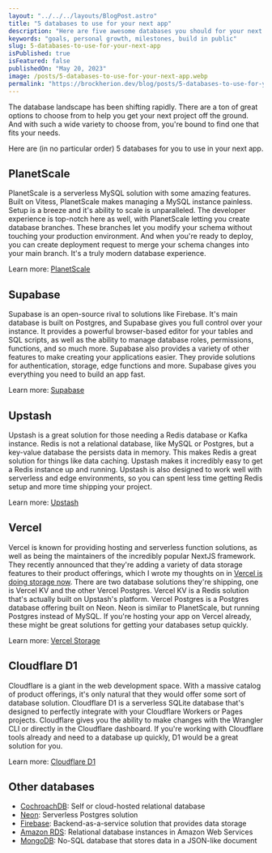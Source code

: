 ```yaml
---
layout: "../../../layouts/BlogPost.astro"
title: "5 databases to use for your next app"
description: "Here are five awesome databases you should for your next application"
keywords: "goals, personal growth, milestones, build in public"
slug: 5-databases-to-use-for-your-next-app
isPublished: true
isFeatured: false
publishedOn: "May 20, 2023"
image: /posts/5-databases-to-use-for-your-next-app.webp
permalink: "https://brockherion.dev/blog/posts/5-databases-to-use-for-your-next-app"
---
```


The database landscape has been shifting rapidly. There are a ton of great options to choose from to help you get your next project off the ground. And with such a wide variety to choose from, you're bound to find one that fits your needs.

Here are (in no particular order) 5 databases for you to use in your next app.

## PlanetScale

PlanetScale is a serverless MySQL solution with some amazing features. Built on Vitess, PlanetScale makes managing a MySQL instance painless. Setup is a breeze and it's ability to scale is unparalleled. The developer experience is top-notch here as well, with PlanetScale letting you create database branches. These branches let you modify your schema without touching your production environment. And when you're ready to deploy, you can create deployment request to merge your schema changes into your main branch. It's a truly modern database experience.

Learn more: [PlanetScale](https://planetscale.com/)

## Supabase

Supabase is an open-source rival to solutions like Firebase. It's main database is built on Postgres, and Supabase gives you full control over your instance. It provides a powerful browser-based editor for your tables and SQL scripts, as well as the ability to manage database roles, permissions, functions, and so much more. Supabase also provides a variety of other features to make creating your applications easier. They provide solutions for authentication, storage, edge functions and more. Supabase gives you everything you need to build an app fast.

Learn more: [Supabase](https://supabase.com/)

## Upstash

Upstash is a great solution for those needing a Redis database or Kafka instance. Redis is not a relational database, like MySQL or Postgres, but a key-value database the persists data in memory. This makes Redis a great solution for things like data caching. Upstash makes it incredibly easy to get a Redis instance up and running. Upstash is also designed to work well with serverless and edge environments, so you can spent less time getting Redis setup and more time shipping your project.

Learn more: [Upstash](https://upstash.com/)

## Vercel

Vercel is known for providing hosting and serverless function solutions, as well as being the maintainers of the incredibly popular NextJS framework. They recently announced that they're adding a variety of data storage features to their product offerings, which I wrote my thoughts on in [Vercel is doing storage now](https://brockherion.dev/blog/posts/vercel-is-doing-storage-now/). There are two database solutions they're shipping, one is Vercel KV and the other Vercel Postgres. Vercel KV is a Redis solution that's actually built on Upstash's platform. Vercel Postgres is a Postgres database offering built on Neon. Neon is similar to PlanetScale, but running Postgres instead of MySQL. If you're hosting your app on Vercel already, these might be great solutions for getting your databases setup quickly.

Learn more: [Vercel Storage](https://vercel.com/storage/kv)

## Cloudflare D1

Cloudflare is a giant in the web development space. With a massive catalog of product offerings, it's only natural that they would offer some sort of database solution. Cloudflare D1 is a serverless SQLite database that's designed to perfectly integrate with your Cloudflare Workers or Pages projects. Cloudflare gives you the ability to make changes with the Wrangler CLI or directly in the Cloudflare dashboard. If you're working with Cloudflare tools already and need to a database up quickly, D1 would be a great solution for you.

Learn more: [Cloudflare D1](https://developers.cloudflare.com/d1/)

## Other databases

- [CochroachDB](https://www.cockroachlabs.com/product/): Self or cloud-hosted relational database
- [Neon](https://neon.tech/): Serverless Postgres solution
- [Firebase](https://firebase.google.com/): Backend-as-a-service solution that provides data storage
- [Amazon RDS](https://aws.amazon.com/rds/): Relational database instances in Amazon Web Services
- [MongoDB](https://www.mongodb.com/): No-SQL database that stores data in a JSON-like document
